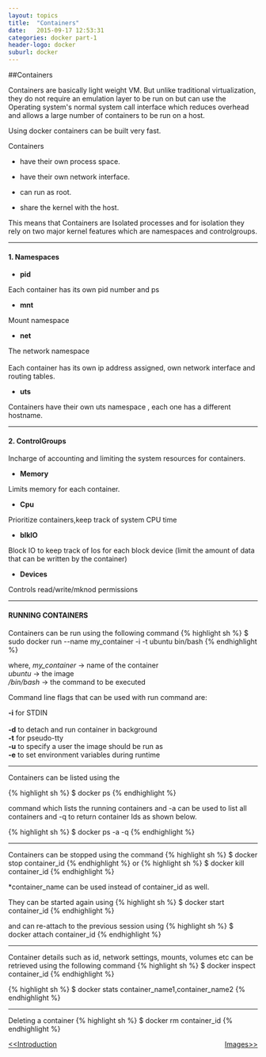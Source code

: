 ```yaml
---
layout: topics
title:  "Containers"
date:   2015-09-17 12:53:31
categories: docker part-1
header-logo: docker
suburl: docker
---
```


##Containers

Containers are basically light weight VM. But unlike traditional virtualization, they do not require an emulation layer to be run on but can use the Operating system's normal system call interface which reduces overhead and allows a large number of containers to be run on a host.

Using docker containers can be built very fast.

Containers 
  
  * have their own process space.
  
  * have their own network interface.
  
  * can run as root.
  
  * share the kernel with the host.

This means that Containers are Isolated processes and for isolation they rely on two major kernel features which are namespaces and controlgroups.


<hr>

#### 1. Namespaces
  * **pid**
  
  Each container has its own pid number and ps

  * **mnt**

  Mount namespace

  * **net**

  The network namespace  <br>	
  Each container has its own ip address assigned, own network interface and routing tables.
    
  * **uts**

  Containers have their own uts namespace , each one has a different hostname.

<hr> 

#### 2. ControlGroups

Incharge of accounting and limiting the system resources for containers.

  * **Memory** 

Limits memory for each container.
  
  * **Cpu** 

Prioritize containers,keep track of system CPU time
  
  * **blkIO** 

Block IO to keep track of Ios for each block device (limit the amount of data that can be written by the container) 
  
  * **Devices** 

Controls read/write/mknod permissions

<hr>

####	RUNNING CONTAINERS



 Containers can be run using the following command
 {% highlight sh %}
  $ sudo docker run --name my_container -i -t ubuntu bin/bash
  {% endhighlight %}

where,
	 *my_container*    ->  name of the container<br>
	 *ubuntu*    	   ->  the image<br>
     */bin/bash* 	   ->  the command to be executed<br>

Command line flags that can be used with run command are:
	
**-i** for STDIN<br>	
**-d** to detach and run container in background<br>
**-t** for pseudo-tty<br>
**-u** to specify a user the image should be run as<br>
**-e** to set environment variables during runtime<br>

<hr>
 Containers can be listed using the 
  
  {% highlight sh %}
  $ docker ps 
  {% endhighlight %}
 
 command which lists the running containers and -a can be used to list all containers and -q to return container Ids as shown below.

{% highlight sh %}
  $ docker ps -a -q
  {% endhighlight %}	

<hr>

 Containers can be stopped using the command
  {% highlight sh %}
  $ docker stop container_id
  {% endhighlight %} 
or
  {% highlight sh %}
  $ docker kill container_id
  {% endhighlight %}	



*container_name can be used instead of container_id as well.
  
 They can be started again using
 {% highlight sh %}
  $ docker start container_id
  {% endhighlight %} 
  
 and can re-attach to the previous session using
 {% highlight sh %}
  $ docker attach container_id
  {% endhighlight %}

<hr>  

 Container details such as id, network settings, mounts, volumes etc can be retrieved using the following command
 {% highlight sh %}
  $ docker inspect container_id 
  {% endhighlight %}
  
  {% highlight sh %}
  $ docker stats container_name1,container_name2 
  {% endhighlight %}

<hr>  

 Deleting a container
 {% highlight sh %}
  $ docker rm container_id 
  {% endhighlight %}
  

<a href="introduction-to-docker.html"><<Introduction</a> 
<a style = "float:right" href="images.html">Images>></a> 

[jekyll]:      http://jekyllrb.com
[jekyll-gh]:   https://github.com/jekyll/jekyll
[jekyll-help]: https://github.com/jekyll/jekyll-help
